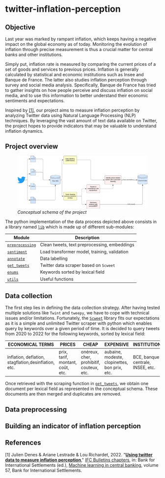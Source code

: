 # twitter-inflation-perception

## Objective

Last year was marked by rampant inflation, which keeps having a negative impact on the global economy as of today. Monitoring the evolution of inflation through precise measurement is thus a crucial matter for central banks and other institutions. 

Simply put, inflation rate is measured by comparing the current prices of a set of goods and services to previous prices. Inflation is generally calculated by statistical and economic institutions such as Insee and Banque de France. The latter also studies inflation perception through survey and social media analysis. Specifically, Banque de France has tried to gather insights on how people perceive and discuss inflation on social media, and to use this information to better understand their economic sentiments and expectations. 

Inspired by  [[1]](#1), our project aims to measure inflation perception by analyzing Twitter data using Natural Language Processing (NLP) techniques. By leveraging the vast amount of text data available on Twitter, the project hopes to provide indicators that may be valuable to understand inflation dynamics. 

## Project overview

<figure>
<img
src="figs/data-process-schema.png">
<figcaption><i>Conceptual schema of the project</i></figcaption>
</figure>

The python implementation of the data process depicted above consists in a library named [`lib`](lib/) which is made up of different sub-modules: 

| Module | Description   |
|---|---|
| [`preprocessing`](lib/preprocessing/)  | Clean tweets, text preprocessing, embeddings |
| [`sentiment`](lib/sentiment/) | Load transformer model, training, validation |
| [`annotate`](lib/annotate.py) | Data labelling |
| [`get_tweets`](lib/get_tweets.py) | Twitter data scraper based on `Scweet` |
| [`enums`](lib/enums.py) | Keywords sorted by lexical field |
| [`utils`](lib/utils.py) | Useful functions |

## Data collection

The first step lies in defining the data collection strategy. After having tested multiple solutions like `Twint` and `tweepy`, we have to cope with technical issues and/or limitations. Fortunately, the [`Scweet`](https://pypi.org/project/Scweet/) library fits our expectations as it is a simple and unlimited Twitter scraper with python which enables query by keywords over a given period of time. It is decided to query tweets from 2020 to 2022 for the following keywords, sorted by lexical field: 

| ECONOMICAL TERMS  |  PRICES | CHEAP  | EXPENSIVE  | INSTITUTIONS  | ENGLISH  |
|---|---|---|---|---|---|
| inflation, deflation, stagflation,desinflation, etc. | prix, tarif, montant, coût, etc. | onéreux, cher, prohibitif, couteux, etc.  |  aubaine, modeste, clopinettes, bon prix, etc.  |BCE, banque centrale, INSEE, etc.  | price, cost, etc. |

Once retrieved with the scraping function in [`get_tweets`](lib/get_tweets.py), we obtain one document per lexical field as represented in the conceptual schema. These documents are then merged and duplicates are removed. 

## Data preprocessing 

## Building an indicator of inflation perception

## References

<a id="1">[1]</a> 
Julien Denes & Ariane Lestrade & Lou Richardet, 2022.
"<B><A HREF="https://ideas.repec.org/h/bis/bisifc/57-13.html">Using twitter data to measure inflation perception</A></B>,"
<A HREF="https://ideas.repec.org/s/bis/bisifc.html">IFC Bulletins chapters</A>, in:  Bank for International Settlements (ed.), <A HREF="/b/bis/bisifb/57.html">Machine learning in central banking</A>, volume 57,
Bank for International Settlements.
